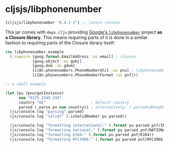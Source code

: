 # cljsjs/libphonenumber

[](dependency)
```clojure
[cljsjs/libphonenumber "8.4.1-1"] ;; latest release
```
[](/dependency)

This jar comes with `deps.cljs` providing
[Google's `libphonenumber`](https://github.com/googlei18n/libphonenumber)
project **as a Closure library**.  This means requiring parts of it is
done in a similar fashion to requiring parts of the Closure library
itself:

```clojure
(ns libphonenumber.example
  (:require [goog.format.EmailAddress :as email] ; closure
            [goog.object :as gobj]
            [goog.dom :as gdom]
            [i18n.phonenumbers.PhoneNumberUtil :as pnu] ; libphonenumber
            [i18n.phonenumbers.PhoneNumberFormat :as pnf]))

;; a small example

(let [pu (pnu/getInstance)
      num "0175 2345 234"
      country "DE"                    ; default country
      parsed (.parse pu num country)] ; alternatively: (.parseAndKeepRawInput pu num country)
  (js/console.log "parsing" parsed)
  (js/console.log "valid?" (.isValidNumber pu parsed))

  (js/console.log "formatting international:" (.format pu parsed pnf/INTERNATIONAL))
  (js/console.log "formatting national:" (.format pu parsed pnf/NATIONAL))
  (js/console.log "formatting E164:" (.format pu parsed pnf/E164))
  (js/console.log "formatting RFC3966:" (.format pu parsed pnf/RFC3966)))
```
